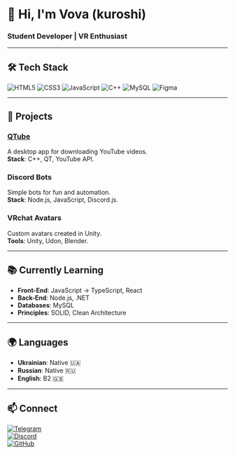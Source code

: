 # 👋 Hi, I'm Vova (kuroshi)

### Student Developer | VR Enthusiast

---

## 🛠 **Tech Stack**
![HTML5](https://img.shields.io/badge/HTML5-E34F26?logo=html5&logoColor=white)
![CSS3](https://img.shields.io/badge/CSS3-1572B6?logo=css3&logoColor=white)
![JavaScript](https://img.shields.io/badge/JavaScript-F7DF1E?logo=javascript&logoColor=black)
![C++](https://img.shields.io/badge/C++-00599C?logo=c%2B%2B&logoColor=white)
![MySQL](https://img.shields.io/badge/MySQL-4479A1?logo=mysql&logoColor=white)
![Figma](https://img.shields.io/badge/Figma-F24E1E?logo=figma&logoColor=white)

---

## 🚀 **Projects**
### [QTube](https://github.com/kuroshi-dev/QTube)
A desktop app for downloading YouTube videos.  
**Stack**: C++, QT, YouTube API.

### Discord Bots
Simple bots for fun and automation.  
**Stack**: Node.js, JavaScript, Discord.js.

### VRchat Avatars
Custom avatars created in Unity.  
**Tools**: Unity, Udon, Blender.

---

## 📚 **Currently Learning**
- **Front-End**: JavaScript → TypeScript, React
- **Back-End**: Node.js, .NET
- **Databases**: MySQL
- **Principles**: SOLID, Clean Architecture

---

## 🌍 **Languages**
- **Ukrainian**: Native 🇺🇦
- **Russian**: Native 🇷🇺
- **English**: B2 🇬🇧

---

## 📫 **Connect**
[![Telegram](https://img.shields.io/badge/Telegram-@kuroshi_23-0088CC?logo=telegram)](https://t.me/kuroshi_23)  
[![Discord](https://img.shields.io/badge/Discord-kuroshi23-5865F2?logo=discord)](https://discord.com/users/kuroshi23)  
[![GitHub](https://img.shields.io/badge/GitHub-kuroshi_dev-181717?logo=github)](https://github.com/kuroshi-dev)

